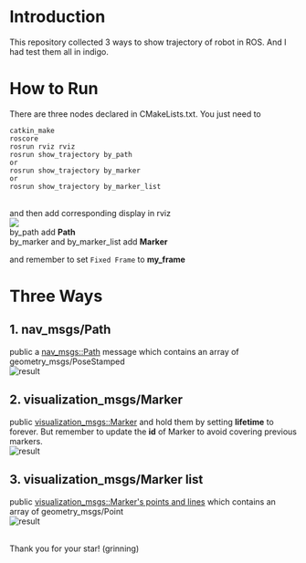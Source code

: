 # Introduction
This repository collected 3 ways to show trajectory of robot in ROS. And I had test them all in indigo.
# How to Run
There are three nodes declared in CMakeLists.txt. You just need to
```
catkin_make
roscore
rosrun rviz rviz
rosrun show_trajectory by_path
or
rosrun show_trajectory by_marker
or
rosrun show_trajectory by_marker_list
```
<br>and then add corresponding display in rviz
<br>![](http://wiki.ros.org/rviz/UserGuide?action=AttachFile&do=get&target=add_display_button.png)
<br>by_path add **Path**
<br>by_marker and by_marker_list add **Marker**

and remember to set `Fixed Frame` to **my_frame**

# Three Ways
## 1. nav_msgs/Path
public a [nav_msgs::Path](http://docs.ros.org/api/nav_msgs/html/msg/Path.html) message which contains an array of geometry_msgs/PoseStamped
<br>![result](https://haoqchen.site/img/in_post/ROS_show_trajectory/nav_path.png)
## 2. visualization_msgs/Marker
public [visualization_msgs::Marker](http://wiki.ros.org/rviz/Tutorials/Markers%3A%20Basic%20Shapes) and hold them by setting **lifetime** to forever. But remember to update the **id** of Marker to avoid covering previous markers.
<br>![result](https://haoqchen.site/img/in_post/ROS_show_trajectory/lifetime.png)
## 3. visualization_msgs/Marker list
public [visualization_msgs::Marker's points and lines](http://wiki.ros.org/rviz/Tutorials/Markers%3A%20Points%20and%20Lines) which contains an array of geometry_msgs/Point
<br>![result](https://haoqchen.site/img/in_post/ROS_show_trajectory/point_set.png)

<br>Thank you for your star! (grinning)

